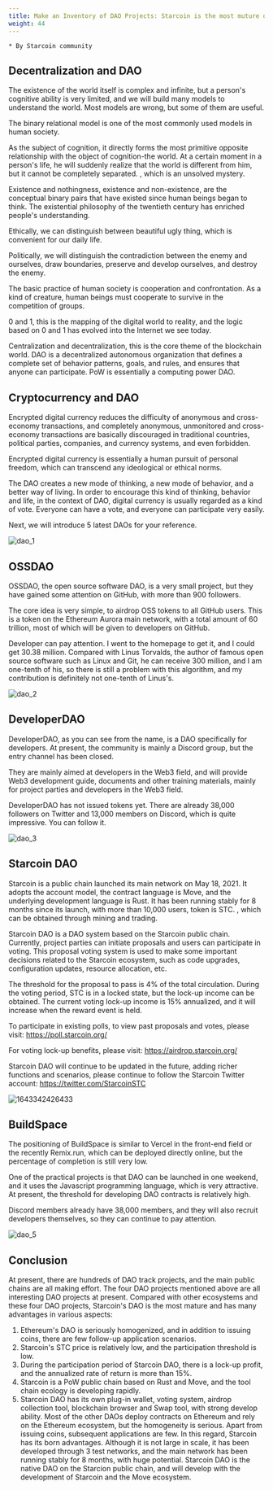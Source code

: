 ```yaml
---
title: Make an Inventory of DAO Projects: Starcoin is the most muture one
weight: 44
---
```


```
* By Starcoin community
```

## Decentralization and DAO

The existence of the world itself is complex and infinite, but a person's cognitive ability is very limited, and we will build many models to understand the world. Most models are wrong, but some of them are useful.

The binary relational model is one of the most commonly used models in human society.

As the subject of cognition, it directly forms the most primitive opposite relationship with the object of cognition-the world. At a certain moment in a person's life, he will suddenly realize that the world is different from him, but it cannot be completely separated. , which is an unsolved mystery.

Existence and nothingness, existence and non-existence, are the conceptual binary pairs that have existed since human beings began to think. The existential philosophy of the twentieth century has enriched people's understanding.

Ethically, we can distinguish between beautiful ugly thing, which is convenient for our daily life.

Politically, we will distinguish the contradiction between the enemy and ourselves, draw boundaries, preserve and develop ourselves, and destroy the enemy.

The basic practice of human society is cooperation and confrontation. As a kind of creature, human beings must cooperate to survive in the competition of groups.

0 and 1, this is the mapping of the digital world to reality, and the logic based on 0 and 1 has evolved into the Internet we see today.

Centralization and decentralization, this is the core theme of the blockchain world. DAO is a decentralized autonomous organization that defines a complete set of behavior patterns, goals, and rules, and ensures that anyone can participate. PoW is essentially a computing power DAO.



## Cryptocurrency and DAO

Encrypted digital currency reduces the difficulty of anonymous and cross-economy transactions, and completely anonymous, unmonitored and cross-economy transactions are basically discouraged in traditional countries, political parties, companies, and currency systems, and even forbidden.

Encrypted digital currency is essentially a human pursuit of personal freedom, which can transcend any ideological or ethical norms.

The DAO creates a new mode of thinking, a new mode of behavior, and a better way of living. In order to encourage this kind of thinking, behavior and life, in the context of DAO, digital currency is usually regarded as a kind of vote. Everyone can have a vote, and everyone can participate very easily.

Next, we will introduce 5 latest DAOs for your reference.

![dao_1](https://tva1.sinaimg.cn/large/008i3skNly1gyuksov4rtj30la0e4jsp.jpg)

## OSSDAO

OSSDAO, the open source software DAO, is a very small project, but they have gained some attention on GitHub, with more than 900 followers.

The core idea is very simple, to airdrop OSS tokens to all GitHub users. This is a token on the Ethereum Aurora main network, with a total amount of 60 trillion, most of which will be given to developers on GitHub.

Developer can pay attention. I went to the homepage to get it, and I could get 30.38 million. Compared with Linus Torvalds, the author of famous open source software such as Linux and Git, he can receive 300 million, and I am one-tenth of his, so there is still a problem with this algorithm, and my contribution is definitely not one-tenth of Linus's.

![dao_2](https://tva1.sinaimg.cn/large/008i3skNly1gyukt2qz36j30j80dsgmb.jpg)

## DeveloperDAO

DeveloperDAO, as you can see from the name, is a DAO specifically for developers. At present, the community is mainly a Discord group, but the entry channel has been closed.

They are mainly aimed at developers in the Web3 field, and will provide Web3 development guide, documents and other training materials, mainly for project parties and developers in the Web3 field.

DeveloperDAO has not issued tokens yet. There are already 38,000 followers on Twitter and 13,000 members on Discord, which is quite impressive. You can follow it.

![dao_3](https://tva1.sinaimg.cn/large/008i3skNly1gyukuar25yj30im0dejrx.jpg)

## Starcoin DAO

Starcoin is a public chain launched its main network on May 18, 2021. It adopts the account model, the contract language is Move, and the underlying development language is Rust. It has been running stably for 8 months since its launch, with more than 10,000 users, token is STC. , which can be obtained through mining and trading.

Starcoin DAO is a DAO system based on the Starcoin public chain. Currently, project parties can initiate proposals and users can participate in voting. This proposal voting system is used to make some important decisions related to the Starcoin ecosystem, such as code upgrades, configuration updates, resource allocation, etc.

The threshold for the proposal to pass is 4% of the total circulation. During the voting period, STC is in a locked state, but the lock-up income can be obtained. The current voting lock-up income is 15%  annualized, and it will increase when the reward event is held.

To participate in existing polls, to view past proposals and votes, please visit: https://poll.starcoin.org/

For voting lock-up benefits, please visit: https://airdrop.starcoin.org/

Starcoin DAO will continue to be updated in the future, adding richer functions and scenarios, please continue to follow the Starcoin Twitter account: https://twitter.com/StarcoinSTC

![1643342426433](https://tva1.sinaimg.cn/large/008i3skNly1gyul6u7vtvj30sq0e6q3o.jpg)



## BuildSpace

The positioning of BuildSpace is similar to Vercel in the front-end field or the recently Remix.run, which can be deployed directly online, but the percentage of completion is still very low.

One of the practical projects is that DAO can be launched in one weekend, and it uses the Javascript programming language, which is very attractive. At present, the threshold for developing DAO contracts is relatively high.

Discord members already have 38,000 members, and they will also recruit developers themselves, so they can continue to pay attention.

![dao_5](https://tva1.sinaimg.cn/large/008i3skNly1gyukulk43gj30n40a0q3t.jpg)

## Conclusion

At present, there are hundreds of DAO track projects, and the main public chains are all making effort. The four DAO projects mentioned above are all interesting DAO projects at present. Compared with other ecosystems and these four DAO projects, Starcoin's DAO is the most mature and has many advantages in various aspects:

1. Ethereum's DAO is seriously homogenized, and in addition to issuing coins, there are few follow-up application scenarios.
2. Starcoin's STC price is relatively low, and the participation threshold is low.
3. During the participation period of Starcoin DAO, there is a lock-up profit, and the annualized rate of return is more than 15%.
4. Starcoin is a PoW public chain based on Rust and Move, and the tool chain ecology is developing rapidly.
5. Starcoin DAO has its own plug-in wallet, voting system, airdrop collection tool, blockchain browser and Swap tool, with strong develop ability. Most of the other DAOs deploy contracts on Ethereum and rely on the Ethereum ecosystem, but the homogeneity is serious. Apart from issuing coins, subsequent applications are few. In this regard, Starcoin has its born advantages. Although it is not large in scale, it has been developed through 3 test networks, and the main network has been running stably for 8 months, with huge potential. Starcoin DAO is the native DAO on the Starcion public chain, and will develop with the development of Starcoin and the Move ecosystem.
